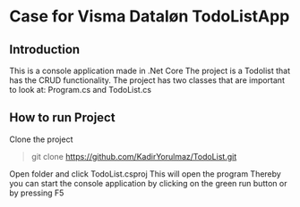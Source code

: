 # Case for Visma Dataløn TodoListApp

## Introduction 
This is a console application made in .Net Core
The project is a Todolist that has the CRUD functionality.
The project has two classes that are important to look at: Program.cs and TodoList.cs

## How to run Project

Clone the project
> git clone https://github.com/KadirYorulmaz/TodoList.git

Open folder and click TodoList.csproj
This will open the program
Thereby you can start the console application by clicking on the green run button or by pressing F5
